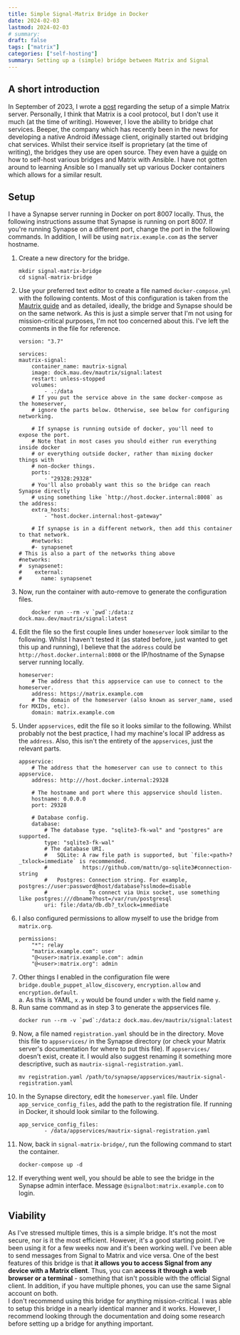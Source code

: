 ```yaml
---
title: Simple Signal-Matrix Bridge in Docker
date: 2024-02-03
lastmod: 2024-02-03
# summary: 
draft: false
tags: ["matrix"]
categories: ["self-hosting"]
summary: Setting up a (simple) bridge between Matrix and Signal
---  
```

## A short introduction  
In September of 2023, I wrote a [post](/blog/2023/setting-up-synapse/) regarding the setup of a simple Matrix server. Personally, I think that Matrix is a cool protocol, but I don't use it much (at the time of writing). However, I love the ability to bridge chat services. Beeper, the company which has recently been in the news for developing a native Android iMessage client, originally started out bridging chat services. Whilst their service itself is proprietary (at the time of writing), the bridges they use are open source. They even have a [guide](https://github.com/beeper/self-host) on how to self-host various bridges and Matrix with Ansible. I have not gotten around to learning Ansible so I manually set up various Docker containers which allows for a similar result.

## Setup
I have a Synapse server running in Docker on port 8007 locally. Thus, the following instructions assume that Synapse is running on port 8007. If you're running Synapse on a different port, change the port in the following commands.
In addition, I will be using `matrix.example.com` as the server hostname.  
1. Create a new directory for the bridge.  
    ```
    mkdir signal-matrix-bridge
    cd signal-matrix-bridge
    ```  
2. Use your preferred text editor to create a file named `docker-compose.yml` with the following contents. Most of this configuration is taken from the [Mautrix guide](https://docs.mau.fi/bridges/general/docker-setup.html?search=&bridge=signal#docker-compose) and as detailed, ideally, the bridge and Synapse should be on the same network. As this is just a simple server that I'm not using for mission-critical purposes, I'm not too concerned about this. I've left the comments in the file for reference.
    ```
    version: "3.7"

    services:
    mautrix-signal:
        container_name: mautrix-signal
        image: dock.mau.dev/mautrix/signal:latest
        restart: unless-stopped
        volumes:
            - .:/data
        # If you put the service above in the same docker-compose as the homeserver,
        # ignore the parts below. Otherwise, see below for configuring networking.

        # If synapse is running outside of docker, you'll need to expose the port.
        # Note that in most cases you should either run everything inside docker
        # or everything outside docker, rather than mixing docker things with
        # non-docker things.
        ports:
            - "29328:29328"
        # You'll also probably want this so the bridge can reach Synapse directly
        # using something like `http://host.docker.internal:8008` as the address:
        extra_hosts:
            - "host.docker.internal:host-gateway"

        # If synapse is in a different network, then add this container to that network.
        #networks:
        #- synapsenet
    # This is also a part of the networks thing above
    #networks:
    #  synapsenet:
    #    external:
    #      name: synapsenet
    ```
3. Now, run the container with auto-remove to generate the configuration files.  
    ```
        docker run --rm -v `pwd`:/data:z dock.mau.dev/mautrix/signal:latest
    ```
4. Edit the file so the first couple lines under `homeserver` look similar to the following. Whilst I haven't tested it (as stated before, just wanted to get this up and running), I believe that the `address` could be `http://host.docker.internal:8008` or the IP/hostname of the Synapse server running locally.  
    ```
    homeserver:
        # The address that this appservice can use to connect to the homeserver.
        address: https://matrix.example.com
        # The domain of the homeserver (also known as server_name, used for MXIDs, etc).
        domain: matrix.example.com
    ```
5. Under `appservices`, edit the file so it looks similar to the following. Whilst probably not the best practice, I had my machine's local IP address as the `address`.  Also, this isn't the entirety of the `appservices`, just the relevant parts.  
    ```
    appservice:
        # The address that the homeserver can use to connect to this appservice.
        address: http:///host.docker.internal:29328
        
        # The hostname and port where this appservice should listen.
        hostname: 0.0.0.0
        port: 29328
        
        # Database config.
        database:
            # The database type. "sqlite3-fk-wal" and "postgres" are supported.
            type: "sqlite3-fk-wal"
            # The database URI.
            #   SQLite: A raw file path is supported, but `file:<path>?_txlock=immediate` is recommended.
            #           https://github.com/mattn/go-sqlite3#connection-string
            #   Postgres: Connection string. For example, postgres://user:password@host/database?sslmode=disable
            #             To connect via Unix socket, use something like postgres:///dbname?host=/var/run/postgresql
            uri: file:/data/db.db?_txlock=immediate
    ```  
6. I also configured permissions to allow myself to use the bridge from `matrix.org`. 
    ```
    permissions:
        "*": relay
        "matrix.example.com": user
        "@<user>:matrix.example.com": admin
        "@<user>:matrix.org": admin
    ```  
7. Other things I enabled in the configuration file were `bridge.double_puppet_allow_discovery`, `encryption.allow` and `encryption.default`.  
    a. As this is YAML, `x.y` would be found under `x` with the field name `y`.  
8. Run same command as in step 3 to generate the appservices file.  
    ```
    docker run --rm -v `pwd`:/data:z dock.mau.dev/mautrix/signal:latest
    ```  
9. Now, a file named `registration.yaml` should be in the directory. Move this file to `appservices/` in the Synapse directory (or check your Matrix server's documentation for where to put this file). If `appservices/` doesn't exist, create it. I would also suggest renaming it something more descriptive, such as `mautrix-signal-registration.yaml`.
    ```
    mv registration.yaml /path/to/synapse/appservices/mautrix-signal-registration.yaml
    ```  
10. In the Synapse directory, edit the `homeserver.yaml` file. Under `app_service_config_files`, add the path to the registration file. If running in Docker, it should look similar to the following.
    ```
    app_service_config_files:
            - /data/appservices/mautrix-signal-registration.yaml    
    ```
11. Now, back in `signal-matrix-bridge/`, run the following command to start the container.  
    ```
    docker-compose up -d
    ```
12. If everything went well, you should be able to see the bridge in the Synapse admin interface. Message `@signalbot:matrix.example.com` to login.  

## Viability  
As I've stressed multiple times, this is a simple bridge. It's not the most secure, nor is it the most efficient. However, it's a good starting point. I've been using it for a few weeks now and it's been working well. I've been able to send messages from Signal to Matrix and vice versa. One of the best features of this bridge is that **it allows you to access Signal from any device with a Matrix client**. Thus, you can **access it through a web browser or a terminal** - something that isn't possible with the official Signal client. In addition, if you have multiple phones, you can use the same Signal account on both.  
I don't recommend using this bridge for anything mission-critical. I was able to setup this bridge in a nearly identical manner and it works. However, I recommend looking through the documentation and doing some research before setting up a bridge for anything important.  